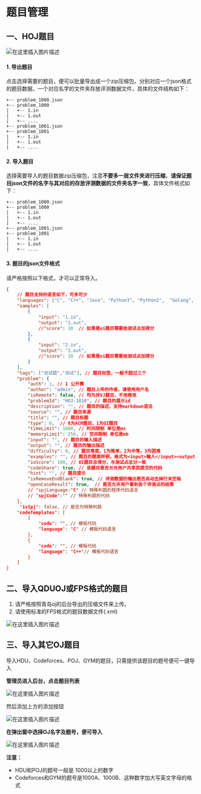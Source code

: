 # 题目管理

## 一、HOJ题目

![在这里插入图片描述](https://img-blog.csdnimg.cn/f059e38d31c44906b35ad4ff0d488013.png?x-oss-process=image/watermark,type_d3F5LXplbmhlaQ,shadow_50,text_Q1NETiBASGltaXRfWkg=,size_20,color_FFFFFF,t_70,g_se,x_16)

#### 1. 导出题目

点击选择需要的题目，便可以批量导出成一个zip压缩包，分别对应一个json格式的题目数据，一个对应名字的文件夹存放评测数据文件，具体的文件结构如下：

```
+-- problem_1000.json
+-- problem_1000
|   +-- 1.in
|   +-- 1.out
|   +-- ....
+-- problem_1001.json
+-- problem_1001
|   +-- 1.in
|   +-- 1.out
|   +-- ....
```

#### 2. 导入题目

选择需要导入的题目数据zip压缩包，注意**不要多一层文件夹进行压缩**，**请保证题目json文件的名字与其对应的存放评测数据的文件夹名字一致**，具体文件格式如下：

```
+-- problem_1000.json
+-- problem_1000
|   +-- 1.in
|   +-- 1.out
|   +-- ....
+-- problem_1001.json
+-- problem_1001
|   +-- 1.in
|   +-- 1.out
|   +-- ....
```

#### 3. 题目的json文件格式

请严格按照以下格式，才可以正常导入。

```json
{
    // 题目支持的语言如下，可多可少
    "languages": ["C", "C++", "Java", "Python3", "Python2",  "Golang", "C#"], 
    "samples": [
        {
            "input": "1.in", 
            "output": "1.out",
            //"score": 10  // 如果是oi题目需要给测试点加得分
        },
        {
            "input": "2.in", 
            "output": "2.out",
            //"score": 10  // 如果是oi题目需要给测试点加得分
        }
    ], 
    "tags": ["测试题","测试"], // 题目标签，一般不超过三个 
    "problem": {
        "auth": 1, // 1 公开赛
        "author": "admin", // 题目上传的作者，请使用用户名
        "isRemote": false, // 均为非VJ题目，不用修改
        "problemId": "HOJ-1010", // 题目的展示id
        "description": "", // 题目的描述，支持markdown语法
        "source": "", // 题目来源
        "title": "", // 题目标题
        "type": 0,  // 0为ACM题目，1为OI题目
        "timeLimit": 1000, // 时间限制 单位是ms
        "memoryLimit": 256, // 空间限制 单位是mb
        "input": "", // 题目的输入描述
        "output": "", // 题目的输出描述
        "difficulty": 0, // 题目难度，1为简单，2为中等，3为困难
        "examples": "", // 题目的题面样例，格式为<input>输入</input><output>输出</output><input>输入</input><output>输出</output>
        "ioScore": 100, // OI题目总得分，与测试点总分一致
        "codeShare": true, // 该题目是否允许用户共享其提交的代码 
        "hint": "", // 题目提示
        "isRemoveEndBlank": true, // 评测数据的输出是否自动去掉行末空格
        "openCaseResult": true,  // 是否允许用户看到各个评测点的结果
       	// "spjLanguage:"C" // 特殊判题的程序代码语言
        // "spjCode":"" // 特殊判题的代码
    }, 
     "isSpj": false, // 是否为特殊判题
    "codeTemplates": [
        {
            "code": "", // 模板代码
            "language": "C" // 模板代码语言
        }, 
        {
            "code": "", // 模板代码
            "language": "C++"// 模板代码语言
        }
    ]
}
```

## 二、导入QDUOJ或FPS格式的题目

1. 请严格按照青岛oj的后台导出的压缩文件来上传。
2. 请使用标准的FPS格式的题目数据文件(.xml)

![在这里插入图片描述](https://img-blog.csdnimg.cn/57c6518fb9fe426088c064d85dd110d3.png?x-oss-process=image/watermark,type_ZHJvaWRzYW5zZmFsbGJhY2s,shadow_50,text_Q1NETiBASGltaXRfWkg=,size_20,color_FFFFFF,t_70,g_se,x_16)



## 三、导入其它OJ题目

导入HDU、Codeforces、POJ、GYM的题目，只需提供该题目的题号便可一键导入

**管理员进入后台，点击题目列表**

![在这里插入图片描述](https://img-blog.csdnimg.cn/5304425397f249808b7ea0ea2a0153cc.png?x-oss-process=image/watermark,type_d3F5LXplbmhlaQ,shadow_50,text_Q1NETiBASGltaXRfWkg=,size_20,color_FFFFFF,t_70,g_se,x_16)

然后添加上方的添加按钮

![在这里插入图片描述](https://img-blog.csdnimg.cn/20210523222914722.png)



**在弹出窗中选择OJ名字及题号，便可导入**



![在这里插入图片描述](https://img-blog.csdnimg.cn/20210523223042100.png?x-oss-process=image/watermark,type_ZmFuZ3poZW5naGVpdGk,shadow_10,text_aHR0cHM6Ly9ibG9nLmNzZG4ubmV0L3dlaXhpbl80Mzg1MzA5Nw==,size_16,color_FFFFFF,t_70)

**注意：**

- HDU和POJ的题号一般是 1000以上的数字
- Codeforces和GYM的题号是1000A、1000B、这种数字加大写英文字母的格式
